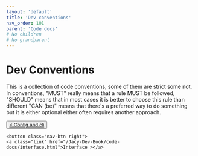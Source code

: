 ```yaml
---
layout: 'default'
title: 'Dev conventions'
nav_order: 101
parent: 'Code docs'
# No children
# No grandparent
---
```


# Dev Conventions

This is a collection of code conventions, some of them are strict some not. In conventions, "MUST" really means that a
rule MUST be followed, "SHOULD" means that in most cases it is better to choose this rule than different "CAN (be)"
means that there's a preferred way to do something but it is either optional either often requires another approach.
<div class="nav-btn-block">
    <button class="nav-btn left">
    <a class="link" href="/Jacy-Dev-Book/code-docs/config-and-cli.html">< Config and cli</a>
</button>

    <button class="nav-btn right">
    <a class="link" href="/Jacy-Dev-Book/code-docs/interface.html">Interface ></a>
</button>

</div>
